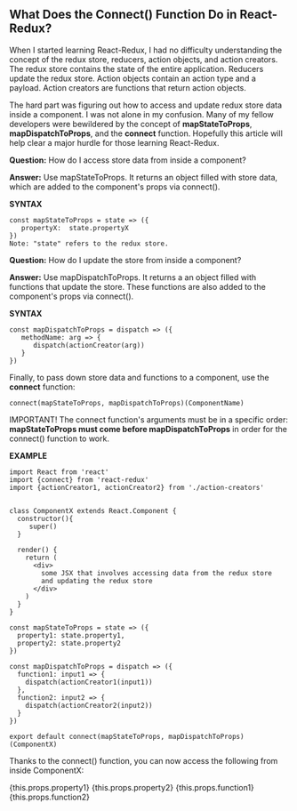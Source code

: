 ## What Does the Connect() Function Do in React-Redux?

When I started learning React-Redux, I had no difficulty understanding the concept of the redux store, reducers, action objects, and action creators. The redux store contains the state of the entire application. Reducers update the redux store. Action objects contain an action type and a payload. Action creators are functions that return action objects.

The hard part was figuring out how to access and update redux store data inside a component. I was not alone in my confusion. Many of my fellow developers were bewildered by the concept of **mapStateToProps**, **mapDispatchToProps**, and the **connect** function. Hopefully this article will help clear a major hurdle for those learning React-Redux.

**Question:** How do I access store data from inside a component?

**Answer:** Use mapStateToProps. It returns an object filled with store data, which are added to the component's props via connect().

**SYNTAX**
```
const mapStateToProps = state => ({
   propertyX:  state.propertyX
})
Note: "state" refers to the redux store.
```
**Question:** How do I update the store from inside a component?

**Answer:** Use mapDispatchToProps. It returns a an object filled with functions that update the store. These functions are also added to the component's props via connect().

**SYNTAX**
```
const mapDispatchToProps = dispatch => ({
   methodName: arg => {
      dispatch(actionCreator(arg))
   }
})
```
Finally, to pass down store data and functions to a component, use the **connect** function:
```
connect(mapStateToProps, mapDispatchToProps)(ComponentName)
```
IMPORTANT! The connect function's arguments must be in a specific order: **mapStateToProps must come before mapDispatchToProps** in order for the connect() function to work.

**EXAMPLE**

```
import React from 'react'
import {connect} from 'react-redux'
import {actionCreator1, actionCreator2} from './action-creators'


class ComponentX extends React.Component {
  constructor(){
     super()
  }

  render() {
    return (
      <div>
        some JSX that involves accessing data from the redux store
        and updating the redux store
      </div>
    )
  }
}

const mapStateToProps = state => ({
  property1: state.property1,
  property2: state.property2
})

const mapDispatchToProps = dispatch => ({
  function1: input1 => {
    dispatch(actionCreator1(input1))
  },
  function2: input2 => {
    dispatch(actionCreator2(input2))
  }
})

export default connect(mapStateToProps, mapDispatchToProps)(ComponentX)
```
Thanks to the connect() function, you can now access the following from inside ComponentX:

{this.props.property1}
{this.props.property2}
{this.props.function1}
{this.props.function2}
